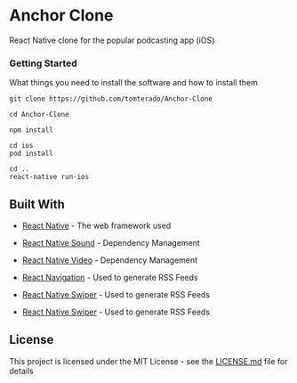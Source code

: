 # Anchor Clone 

React Native clone for the popular podcasting app (iOS)


### Getting Started

What things you need to install the software and how to install them

```
git clone https://github.com/tomterado/Anchor-Clone 
```
```
cd Anchor-Clone
```
```
npm install
```
```
cd ios
pod install
```
```
cd ..
react-native run-ios
```

## Built With

* [React Native](http://www.dropwizard.io/1.0.2/docs/) - The web framework used
* [React Native Sound](https://maven.apache.org/) - Dependency Management
* [React Native Video](https://maven.apache.org/) - Dependency Management

* [React Navigation](https://rometools.github.io/rome/) - Used to generate RSS Feeds
* [React Native Swiper](https://rometools.github.io/rome/) - Used to generate RSS Feeds
* [React Native Swiper](https://rometools.github.io/rome/) - Used to generate RSS Feeds


## License

This project is licensed under the MIT License - see the [LICENSE.md](LICENSE.md) file for details
